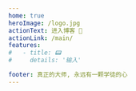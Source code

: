 ```yaml
---
home: true
heroImage: /logo.jpg
actionText: 进入博客 🤩
actionLink: /main/
features:
#   - title: 📟
#     details: '输入'

footer: 真正的大师, 永远有一颗学徒的心
---
```

